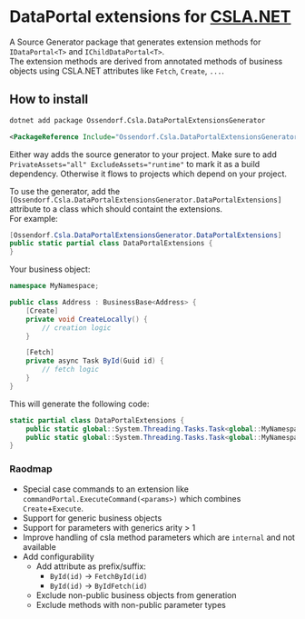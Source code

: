 # DataPortal extensions for [CSLA.NET](https://cslanet.com/)
 A Source Generator package that generates extension methods for `IDataPortal<T>` and `IChildDataPortal<T>`.  
 The extension methods are derived from annotated methods of business objects using CSLA.NET attributes like `Fetch`, `Create`, `...`.

## How to install

```bash
dotnet add package Ossendorf.Csla.DataPortalExtensionsGenerator
```
```xml
<PackageReference Include="Ossendorf.Csla.DataPortalExtensionsGenerator" Version="0.0.1-pre02" PrivateAssets="all" ExcludeAssets="runtime" />
```
Either way adds the source generator to your project. Make sure to add `PrivateAssets="all" ExcludeAssets="runtime"` to mark it as a build dependency. Otherwise it flows to projects which depend on your project.


To use the generator, add the `[Ossendorf.Csla.DataPortalExtensionsGenerator.DataPortalExtensions]` attribute to a class which should containt the extensions.  
For example:
```csharp
[Ossendorf.Csla.DataPortalExtensionsGenerator.DataPortalExtensions]
public static partial class DataPortalExtensions {
}
```
Your business object:
```csharp
namespace MyNamespace;

public class Address : BusinessBase<Address> {
    [Create]
    private void CreateLocally() {
        // creation logic
    }

    [Fetch]
    private async Task ById(Guid id) {
        // fetch logic
    }
}
```

This will generate the following code:
```csharp
static partial class DataPortalExtensions {
    public static global::System.Threading.Tasks.Task<global::MyNamespace.Address> CreateLocally(this global::Csla.IDataPortal<global::MyNamespace.Address> portal) => portal.CreateAsync();
    public static global::System.Threading.Tasks.Task<global::MyNamespace.Address> ById(this global::Csla.IDataPortal<global::MyNamespace.Address> portal, global::System.Guid id) => portal.FetchAsync(id);
}
```


### Raodmap
- Special case commands to an extension like `commandPortal.ExecuteCommand(<params>)` which combines `Create`+`Execute`.
- Support for generic business objects
- Support for parameters with generics arity > 1
- Improve handling of csla method parameters which are `internal` and not available
- Add configurability
  - Add attribute as prefix/suffix: 
    - `ById(id)` -> `FetchById(id)`
    - `ById(id)` -> `ByIdFetch(id)`
  - Exclude non-public business objects from generation
  - Exclude methods with non-public parameter types